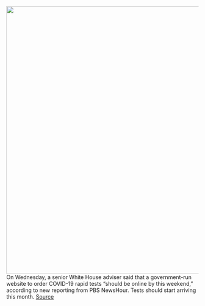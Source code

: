 <img src='https://cdn.vox-cdn.com/thumbor/qzmKntun9mT8aiVQv1qSrcc_cxE=/0x0:3744x2496/1200x800/filters:focal(1573x949:2171x1547)/cdn.vox-cdn.com/uploads/chorus_image/image/70379979/1363303992.0.jpg' width='700px' /><br/>
On Wednesday, a senior White House adviser said that a government-run website to order COVID-19 rapid tests “should be online by this weekend,” according to new reporting from PBS NewsHour. Tests should start arriving this month.
<a href='https://www.theverge.com/2022/1/12/22880467/white-house-covid-coronavirus-testing-website-order-rapid-tests'> Source <a/>